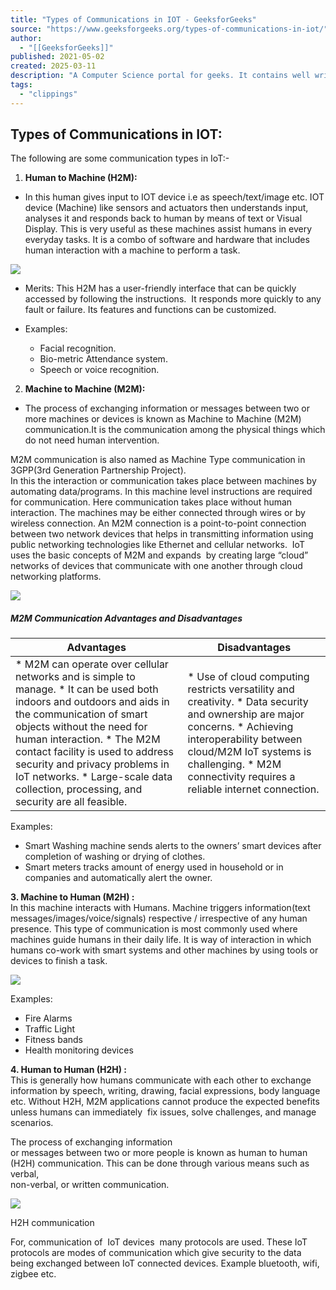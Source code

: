```yaml
---
title: "Types of Communications in IOT - GeeksforGeeks"
source: "https://www.geeksforgeeks.org/types-of-communications-in-iot/"
author:
  - "[[GeeksforGeeks]]"
published: 2021-05-02
created: 2025-03-11
description: "A Computer Science portal for geeks. It contains well written, well thought and well explained computer science and programming articles, quizzes and practice/competitive programming/company interview Questions."
tags:
  - "clippings"
---
```


## **Types of Communications in IOT:** 

The following are some communication types in IoT:-

1. **Human to Machine (H2M):**
- In this human gives input to IOT device i.e as speech/text/image etc. IOT device (Machine) like sensors and actuators then understands input, analyses it and responds back to human by means of text or Visual Display. This is very useful as these machines assist humans in every everyday tasks. It is a combo of software and hardware that includes human interaction with a machine to perform a task.

![](https://media.geeksforgeeks.org/wp-content/uploads/20210505183400/1.PNG)

- Merits: This H2M has a user-friendly interface that can be quickly accessed by following the instructions.  It responds more quickly to any fault or failure. Its features and functions can be customized.

- Examples: 
	- Facial recognition.
	- Bio-metric Attendance system.
	- Speech or voice recognition.

2. **Machine to Machine (M2M):**
- The process of exchanging information or messages between two or more machines or devices is known as Machine to Machine (M2M) communication.It is the communication among the physical things which do not need human intervention.

M2M communication is also named as Machine Type communication in 3GPP(3rd Generation Partnership Project).  
In this the interaction or communication takes place between machines by automating data/programs. In this machine level instructions are required for communication. Here communication takes place without human interaction. The machines may be either connected through wires or by wireless connection. An M2M connection is a point-to-point connection between two network devices that helps in transmitting information using public networking technologies like Ethernet and cellular networks.  IoT uses the basic concepts of M2M and expands  by creating large “cloud” networks of devices that communicate with one another through cloud networking platforms.

![](https://media.geeksforgeeks.org/wp-content/uploads/20210505183521/2-300x138.PNG)


##### **M2M Communication Advantages and Disadvantages**

| **Advantages** | **Disadvantages** |
| --- | --- |
| * M2M can operate over cellular networks and is simple to manage. * It can be used both indoors and outdoors and aids in the communication of smart objects without the need for human interaction. * The M2M contact facility is used to address security and privacy problems in IoT networks. * Large-scale data collection, processing, and security are all feasible. | * Use of cloud computing restricts versatility and creativity. * Data security and ownership are major concerns. * Achieving interoperability between cloud/M2M IoT systems is challenging. * M2M connectivity requires a reliable internet connection. |
Examples:

- Smart Washing machine sends alerts to the owners’ smart devices after completion of washing or drying of clothes.
- Smart meters tracks amount of energy used in household or in companies and automatically alert the owner.

**3\. Machine to Human (M2H) :**  
In this machine interacts with Humans. Machine triggers information(text messages/images/voice/signals) respective / irrespective of any human presence. This type of communication is most commonly used where machines guide humans in their daily life. It is way of interaction in which humans co-work with smart systems and other machines by using tools or devices to finish a task.

![](https://media.geeksforgeeks.org/wp-content/uploads/20210505183642/3-300x166.PNG)


Examples:

- Fire Alarms
- Traffic Light
- Fitness bands
- Health monitoring devices

**4\. Human to Human (H2H) :**  
This is generally how humans communicate with each other to exchange information by speech, writing, drawing, facial expressions, body language etc. Without H2H, M2M applications cannot produce the expected benefits unless humans can immediately  fix issues, solve challenges, and manage scenarios.

The process of exchanging information   
or messages between two or more people is known as human to human (H2H) communication. This can be done through various means such as verbal,   
non-verbal, or written communication.

![](https://media.geeksforgeeks.org/wp-content/uploads/20210505183712/4-300x215.PNG)

H2H communication

For, communication of  IoT devices  many protocols are used. These IoT protocols are modes of communication which give security to the data being exchanged between IoT connected devices. Example bluetooth, wifi, zigbee etc.

  